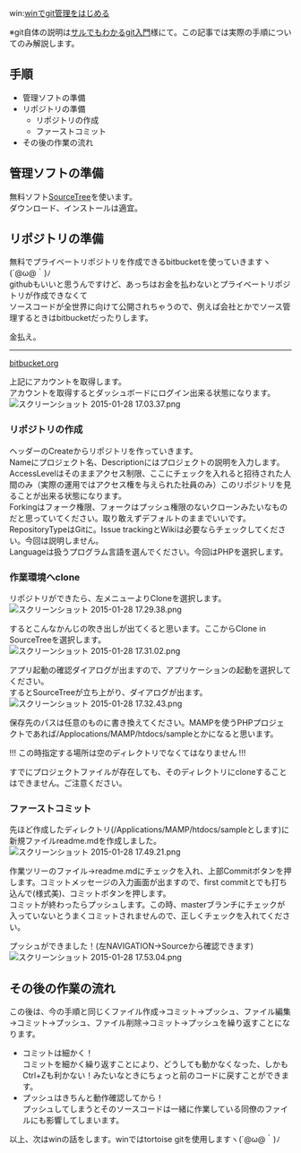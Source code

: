  
win:[winでgit管理をはじめる](http://qiita.com/perpouh/items/cfeedab539227ccbc66d)  
  
※git自体の説明は[サルでもわかるgit入門](http://www.backlog.jp/git-guide/)様にて。この記事では実際の手順についてのみ解説します。  
  
## 手順  
 - 管理ソフトの準備  
 - リポジトリの準備  
	- リポジトリの作成  
 	- ファーストコミット  
 - その後の作業の流れ  
  
## 管理ソフトの準備  
無料ソフト[SourceTree](https://www.atlassian.com/ja/software/sourcetree/overview)を使います。  
ダウンロード、インストールは適宜。  
  
## リポジトリの準備  
無料でプライベートリポジトリを作成できるbitbucketを使っていきますヽ(´@ω@｀)ﾉ  
githubもいいと思うんですけど、あっちはお金を払わないとプライベートリポジトリが作成できなくて  
ソースコードが全世界に向けて公開されちゃうので、例えば会社とかでソース管理するときはbitbucketだったりします。  
  
金払え。  
  
-----  
  
[bitbucket.org](https://bitbucket.org/)  
  
上記にアカウントを取得します。  
アカウントを取得するとダッシュボードにログイン出来る状態になります。  
![スクリーンショット 2015-01-28 17.03.37.png](/blog/assets/img/9216ace2-2458-3723-f79c-4ca2bdb8eb42.png "スクリーンショット 2015-01-28 17.03.37.png")  
  
  
### リポジトリの作成  
ヘッダーのCreateからリポジトリを作っていきます。  
Nameにプロジェクト名、Descriptionにはプロジェクトの説明を入力します。  
AccessLevelはそのままアクセス制限、ここにチェックを入れると招待された人間のみ（実際の運用ではアクセス権を与えられた社員のみ）このリポジトリを見ることが出来る状態になります。  
Forkingはフォーク権限、フォークはプッシュ権限のないクローンみたいなものだと思っていてください。取り敢えずデフォルトのままでいいです。  
RepositoryTypeはGitに。Issue trackingとWikiは必要ならチェックしてください。今回は説明しません。  
Languageは扱うプログラム言語を選んでください。今回はPHPを選択します。  
  
### 作業環境へclone  
  
リポジトリができたら、左メニューよりCloneを選択します。  
![スクリーンショット 2015-01-28 17.29.38.png](/blog/assets/img/82d7934b-e797-a832-3ee3-b5b65d5621b5.png "スクリーンショット 2015-01-28 17.29.38.png")  
  
  
するとこんなかんじの吹き出しが出てくると思います。ここからClone in SourceTreeを選択します。  
![スクリーンショット 2015-01-28 17.31.02.png](/blog/assets/img/b85ebb10-6259-d0b5-cc94-533ca718908b.png "スクリーンショット 2015-01-28 17.31.02.png")  
  
  
アプリ起動の確認ダイアログが出ますので、アプリケーションの起動を選択してください。  
するとSourceTreeが立ち上がり、ダイアログが出ます。  
![スクリーンショット 2015-01-28 17.32.43.png](/blog/assets/img/81a03612-0fb6-8b6e-dc84-a21e9613731c.png "スクリーンショット 2015-01-28 17.32.43.png")  
  
  
保存先のパスは任意のものに書き換えてください。MAMPを使うPHPプロジェクトであれば/Applocations/MAMP/htdocs/sampleとかになると思います。  
  
!!! この時指定する場所は空のディレクトリでなくてはなりません !!!  
  
すでにプロジェクトファイルが存在しても、そのディレクトリにcloneすることはできません。ご注意ください。  
  
### ファーストコミット  
  
先ほど作成したディレクトリ(/Applications/MAMP/htdocs/sampleとします)に新規ファイルreadme.mdを作成しました。  
![スクリーンショット 2015-01-28 17.49.21.png](/blog/assets/img/7257155b-cf4d-0a6b-9386-cc7c0ce49784.png "スクリーンショット 2015-01-28 17.49.21.png")  
  
  
作業ツリーのファイル→readme.mdにチェックを入れ、上部Commitボタンを押します。コミットメッセージの入力画面が出ますので、first commitとでも打ち込んで(様式美)、コミットボタンを押します。  
コミットが終わったらプッシュします。この時、masterブランチにチェックが入っていないとうまくコミットされませんので、正しくチェックを入れてください。  
  
プッシュができました！(左NAVIGATION→Sourceから確認できます)  
![スクリーンショット 2015-01-28 17.53.04.png](/blog/assets/img/f3e52f76-19f4-9614-61f9-9b3926b4b70a.png "スクリーンショット 2015-01-28 17.53.04.png")  
  
## その後の作業の流れ  
  
この後は、今の手順と同じくファイル作成→コミット→プッシュ、ファイル編集→コミット→プッシュ、ファイル削除→コミット→プッシュを繰り返すことになります。  
  
 - コミットは細かく！  
コミットを細かく繰り返すことにより、どうしても動かなくなった、しかもCtrl+Zも利かない！みたいなときにちょっと前のコードに戻すことができます。  
 - プッシュはきちんと動作確認してから！  
プッシュしてしまうとそのソースコードは一緒に作業している同僚のファイルにも影響してしまいます。  
  
以上、次はwinの話をします。winではtortoise gitを使用しますヽ(´@ω@｀)ﾉ  
